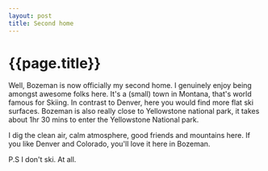 ```yaml
---
layout: post
title: Second home
--- 
```




 {{page.title}}
======================================================




Well, Bozeman is now officially my second home. I genuinely enjoy being amongst awesome folks here. It's a (small) town in Montana, that's world famous for Skiing. In contrast to Denver, here you would find more flat ski surfaces. Bozeman is also really close to Yellowstone national park, it takes about 1hr 30 mins to enter the Yellowstone National park.

I dig the clean air, calm atmosphere, good friends and mountains here. If you like Denver and Colorado, you'll love it here in Bozeman. 

P.S I don't ski. At all.

